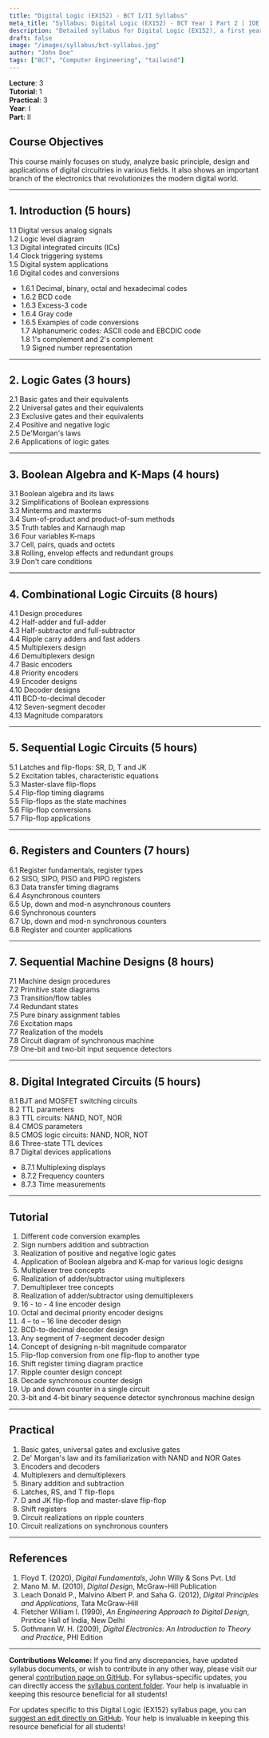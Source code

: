 ```yaml
---
title: "Digital Logic (EX152) - BCT I/II Syllabus"
meta_title: "Syllabus: Digital Logic (EX152) - BCT Year 1 Part 2 | IOE Notes"
description: "Detailed syllabus for Digital Logic (EX152), a first year, second part subject in the IOE BCT (Bachelor of Computer Engineering) program. Covers digital circuits, logic gates, Boolean algebra, and digital system design."
draft: false
image: "/images/syllabus/bct-syllabus.jpg"
author: "John Doe"
tags: ["BCT", "Computer Engineering", "tailwind"]
---
```


**Lecture**: 3  
**Tutorial**: 1  
**Practical**: 3  
**Year**: I  
**Part**: II  

## Course Objectives

This course mainly focuses on study, analyze basic principle, design and applications of digital circuitries in various fields. It also shows an important branch of the electronics that revolutionizes the modern digital world.

---

## 1. Introduction (5 hours)

1.1 Digital versus analog signals  
1.2 Logic level diagram  
1.3 Digital integrated circuits (ICs)  
1.4 Clock triggering systems  
1.5 Digital system applications  
1.6 Digital codes and conversions  
  - 1.6.1 Decimal, binary, octal and hexadecimal codes  
  - 1.6.2 BCD code  
  - 1.6.3 Excess-3 code  
  - 1.6.4 Gray code  
  - 1.6.5 Examples of code conversions  
1.7 Alphanumeric codes: ASCII code and EBCDIC code  
1.8 1's complement and 2's complement  
1.9 Signed number representation  

---

## 2. Logic Gates (3 hours)

2.1 Basic gates and their equivalents  
2.2 Universal gates and their equivalents  
2.3 Exclusive gates and their equivalents  
2.4 Positive and negative logic  
2.5 De'Morgan's laws  
2.6 Applications of logic gates  

---

## 3. Boolean Algebra and K-Maps (4 hours)

3.1 Boolean algebra and its laws  
3.2 Simplifications of Boolean expressions  
3.3 Minterms and maxterms  
3.4 Sum-of-product and product-of-sum methods  
3.5 Truth tables and Karnaugh map  
3.6 Four variables K-maps  
3.7 Cell, pairs, quads and octets  
3.8 Rolling, envelop effects and redundant groups  
3.9 Don't care conditions  

---

## 4. Combinational Logic Circuits (8 hours)

4.1 Design procedures  
4.2 Half-adder and full-adder  
4.3 Half-subtractor and full-subtractor  
4.4 Ripple carry adders and fast adders  
4.5 Multiplexers design  
4.6 Demultiplexers design  
4.7 Basic encoders  
4.8 Priority encoders  
4.9 Encoder designs  
4.10 Decoder designs  
4.11 BCD-to-decimal decoder  
4.12 Seven-segment decoder  
4.13 Magnitude comparators  

---

## 5. Sequential Logic Circuits (5 hours)

5.1 Latches and flip-flops: SR, D, T and JK  
5.2 Excitation tables, characteristic equations  
5.3 Master-slave flip-flops  
5.4 Flip-flop timing diagrams  
5.5 Flip-flops as the state machines  
5.6 Flip-flop conversions  
5.7 Flip-flop applications  

---

## 6. Registers and Counters (7 hours)

6.1 Register fundamentals, register types  
6.2 SISO, SIPO, PISO and PIPO registers  
6.3 Data transfer timing diagrams  
6.4 Asynchronous counters  
6.5 Up, down and mod-n asynchronous counters  
6.6 Synchronous counters  
6.7 Up, down and mod-n synchronous counters  
6.8 Register and counter applications  

---

## 7. Sequential Machine Designs (8 hours)

7.1 Machine design procedures  
7.2 Primitive state diagrams  
7.3 Transition/flow tables  
7.4 Redundant states  
7.5 Pure binary assignment tables  
7.6 Excitation maps  
7.7 Realization of the models  
7.8 Circuit diagram of synchronous machine  
7.9 One-bit and two-bit input sequence detectors  

---

## 8. Digital Integrated Circuits (5 hours)

8.1 BJT and MOSFET switching circuits  
8.2 TTL parameters  
8.3 TTL circuits: NAND, NOT, NOR  
8.4 CMOS parameters  
8.5 CMOS logic circuits: NAND, NOR, NOT  
8.6 Three-state TTL devices  
8.7 Digital devices applications  
  - 8.7.1 Multiplexing displays  
  - 8.7.2 Frequency counters  
  - 8.7.3 Time measurements  

---

## Tutorial

1. Different code conversion examples  
2. Sign numbers addition and subtraction  
3. Realization of positive and negative logic gates  
4. Application of Boolean algebra and K-map for various logic designs  
5. Multiplexer tree concepts  
6. Realization of adder/subtractor using multiplexers  
7. Demultiplexer tree concepts  
8. Realization of adder/subtractor using demultiplexers  
9. 16 - to - 4 line encoder design  
10. Octal and decimal priority encoder designs  
11. 4 – to – 16 line decoder design  
12. BCD-to-decimal decoder design  
13. Any segment of 7-segment decoder design  
14. Concept of designing n-bit magnitude comparator  
15. Flip-flop conversion from one flip-flop to another type  
16. Shift register timing diagram practice  
17. Ripple counter design concept  
18. Decade synchronous counter design  
19. Up and down counter in a single circuit  
20. 3-bit and 4-bit binary sequence detector synchronous machine design  

---

## Practical

1. Basic gates, universal gates and exclusive gates  
2. De' Morgan's law and its familiarization with NAND and NOR Gates  
3. Encoders and decoders  
4. Multiplexers and demultiplexers  
5. Binary addition and subtraction  
6. Latches, RS, and T flip-flops  
7. D and JK flip-flop and master-slave flip-flop  
8. Shift registers  
9. Circuit realizations on ripple counters  
10. Circuit realizations on synchronous counters  

---

## References

1. Floyd T. (2020), *Digital Fundamentals*, John Willy & Sons Pvt. Ltd  
2. Mano M. M. (2010), *Digital Design*, McGraw-Hill Publication  
3. Leach Donald P., Malvino Albert P. and Saha G. (2012), *Digital Principles and Applications*, Tata McGraw-Hill  
4. Fletcher William I. (1990), *An Engineering Approach to Digital Design*, Printice Hall of India, New Delhi  
5. Gothmann W. H. (2009), *Digital Electronics: An Introduction to Theory and Practice*, PHI Edition

---

**Contributions Welcome:**
If you find any discrepancies, have updated syllabus documents, or wish to contribute in any other way, please visit our general [contribution page on GitHub](https://github.com/ioenotes/ioenotes). For syllabus-specific updates, you can directly access the [syllabus content folder](https://github.com/ioenotes/ioenotes/tree/main/content/english/syllabus). Your help is invaluable in keeping this resource beneficial for all students!

For updates specific to this Digital Logic (EX152) syllabus page, you can [suggest an edit directly on GitHub](https://github.com/ioenotes/ioenotes/blob/main/content/english/syllabus/computer/year1-part2/digital-logic-ex-152.md). Your help is invaluable in keeping this resource beneficial for all students! 